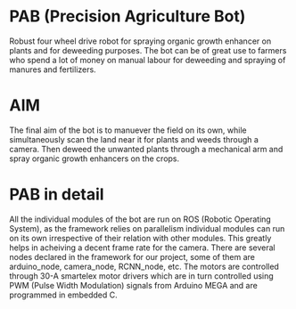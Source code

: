 # PAB (Precision Agriculture Bot)
Robust four wheel drive robot for spraying organic growth enhancer on plants and for deweeding purposes.
The bot can be of great use to farmers who spend a lot of money on manual labour for deweeding and spraying of manures and fertilizers.
# AIM
The final aim of the bot is to manuever the field on its own, while simultaneously scan the land near it for plants and weeds through a camera. Then deweed the unwanted plants through a mechanical arm and spray organic growth enhancers on the crops. 
# PAB in detail
All the individual modules of the bot are run on ROS (Robotic Operating System), as the framework relies on parallelism individual modules can run on its own irrespective of their relation with other modules. This greatly helps in acheiving a decent frame rate for the camera.
There are several nodes declared in the framework for our project, some of them are arduino_node, camera_node, RCNN_node, etc.
The motors are controlled through 30-A smartelex motor drivers which are in turn controlled using PWM (Pulse Width Modulation) signals from Arduino MEGA and are programmed in embedded C.
